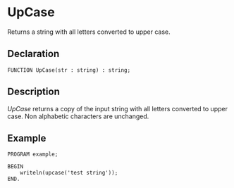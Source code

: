 # UpCase

Returns a string with all letters converted to upper case.

## Declaration

    FUNCTION UpCase(str : string) : string;

## Description

*UpCase* returns a copy of the input string with all letters converted
to upper case. Non alphabetic characters are unchanged.

## Example ##

```
PROGRAM example;

BEGIN
    writeln(upcase('test string'));
END.
```
